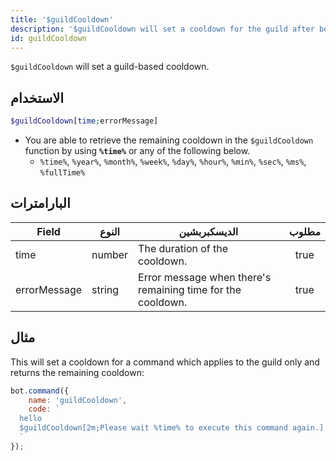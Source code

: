 ```yaml
---
title: '$guildCooldown'
description: '$guildCooldown will set a cooldown for the guild after being used.'
id: guildCooldown
---
```


`$guildCooldown` will set a guild-based cooldown.

## الاستخدام

```php
$guildCooldown[time;errorMessage]
```

* You are able to retrieve the remaining cooldown in the `$guildCooldown` function by using **`%time%`** or any of the following below.
    * `%time%`, `%year%`, `%month%`, `%week%`, `%day%`, `%hour%`, `%min%`, `%sec%`, `%ms%`, `%fullTime%`

## البارامترات

| Field        | النوع  | الديسكبربشين                                                | مطلوب |
| ------------ | ------ | ----------------------------------------------------------- |:-----:|
| time         | number | The duration of the cooldown.                               | true  |
| errorMessage | string | Error message when there's remaining time for the cooldown. | true  |

## مثال

This will set a cooldown for a command which applies to the guild only and returns the remaining cooldown:

```javascript
bot.command({
    name: 'guildCooldown',
    code: `
  hello
  $guildCooldown[2m;Please wait %time% to execute this command again.]
  `
});
```
